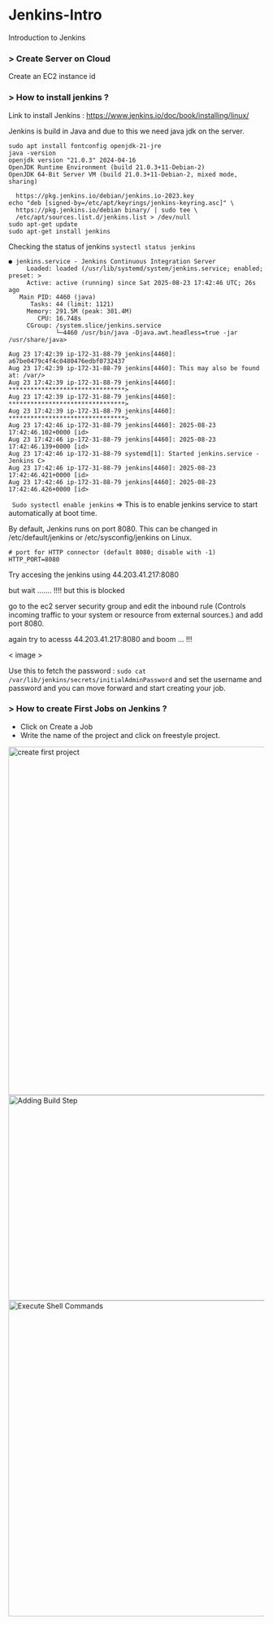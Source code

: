 # Jenkins-Intro
Introduction to Jenkins

### > Create Server on Cloud 
Create an EC2 instance id 
### > How to install jenkins ? 

Link to install Jenkins : https://www.jenkins.io/doc/book/installing/linux/ 

Jenkins is build in Java and due to this we need java jdk on the server.

```sudo apt update
sudo apt install fontconfig openjdk-21-jre
java -version
openjdk version "21.0.3" 2024-04-16
OpenJDK Runtime Environment (build 21.0.3+11-Debian-2)
OpenJDK 64-Bit Server VM (build 21.0.3+11-Debian-2, mixed mode, sharing)
```

```sudo wget -O /etc/apt/keyrings/jenkins-keyring.asc \
  https://pkg.jenkins.io/debian/jenkins.io-2023.key
echo "deb [signed-by=/etc/apt/keyrings/jenkins-keyring.asc]" \
  https://pkg.jenkins.io/debian binary/ | sudo tee \
  /etc/apt/sources.list.d/jenkins.list > /dev/null
sudo apt-get update
sudo apt-get install jenkins
```

Checking the status of jenkins
`systectl status jenkins`
```
● jenkins.service - Jenkins Continuous Integration Server
     Loaded: loaded (/usr/lib/systemd/system/jenkins.service; enabled; preset: >
     Active: active (running) since Sat 2025-08-23 17:42:46 UTC; 26s ago
   Main PID: 4460 (java)
      Tasks: 44 (limit: 1121)
     Memory: 291.5M (peak: 301.4M)
        CPU: 16.748s
     CGroup: /system.slice/jenkins.service
             └─4460 /usr/bin/java -Djava.awt.headless=true -jar /usr/share/java>

Aug 23 17:42:39 ip-172-31-88-79 jenkins[4460]: a67be0479c4f4c0480476edbf0732437
Aug 23 17:42:39 ip-172-31-88-79 jenkins[4460]: This may also be found at: /var/>
Aug 23 17:42:39 ip-172-31-88-79 jenkins[4460]: ********************************>
Aug 23 17:42:39 ip-172-31-88-79 jenkins[4460]: ********************************>
Aug 23 17:42:39 ip-172-31-88-79 jenkins[4460]: ********************************>
Aug 23 17:42:46 ip-172-31-88-79 jenkins[4460]: 2025-08-23 17:42:46.102+0000 [id>
Aug 23 17:42:46 ip-172-31-88-79 jenkins[4460]: 2025-08-23 17:42:46.139+0000 [id>
Aug 23 17:42:46 ip-172-31-88-79 systemd[1]: Started jenkins.service - Jenkins C>
Aug 23 17:42:46 ip-172-31-88-79 jenkins[4460]: 2025-08-23 17:42:46.421+0000 [id>
Aug 23 17:42:46 ip-172-31-88-79 jenkins[4460]: 2025-08-23 17:42:46.426+0000 [id>
```

` Sudo systectl enable jenkins` => This is to enable jenkins service to start automatically at boot time.


By default, Jenkins runs on port 8080. 
This can be changed in /etc/default/jenkins or /etc/sysconfig/jenkins on Linux.
```
# port for HTTP connector (default 8080; disable with -1)
HTTP_PORT=8080
```
Try accesing the jenkins using 44.203.41.217:8080

but wait ....... !!!! but this is blocked

go to the ec2 server security group and edit the inbound rule (Controls incoming traffic to your system or resource from external sources.) and add port 8080.

again try to acesss 44.203.41.217:8080 and boom ... !!! 

< image > 

Use this to fetch the password : `sudo cat /var/lib/jenkins/secrets/initialAdminPassword` and set the username and password and you can move forward and start creating your job.

### > How to create First Jobs on Jenkins ? 

- Click on Create a Job
- Write the name of the project and click on freestyle project.

<img width="1000" height="685" alt="create first project" src="https://github.com/user-attachments/assets/ab847bf2-911b-4eaa-bc04-33fd4f52dbf8" />


<img width="850" height="404" alt="Adding Build Step" src="https://github.com/user-attachments/assets/059d6e5c-dbff-419d-9742-aa0cafc74294" />


<img width="971" height="621" alt="Execute Shell Commands" src="https://github.com/user-attachments/assets/e8324bd4-4af0-445d-9cf0-11f3261b35d2" />




